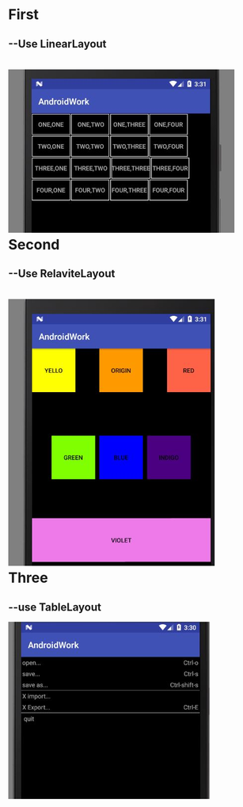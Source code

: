 First
=================
--Use LinearLayout
-----------------------------------
![result picture1](https://github.com/qinyitian/javawork/raw/master/img/a11.jpg)<br>
Second
=================
--Use RelaviteLayout
-----------------------------------
![result picture2](https://github.com/qinyitian/javawork/raw/master/img/a12.jpg)<br>
Three
=================
--use TableLayout
-----------------------------------
![result picture3](https://github.com/qinyitian/javawork/raw/master/img/a13.jpg)<br>
